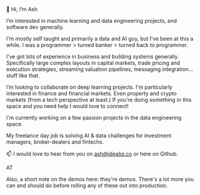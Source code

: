 👋 Hi, I’m Ash

I’m interested in machine learning and data engineering projects, and software dev generally. 

I'm mostly self taught and primarily a data and AI guy, but I've been at this a while. I was a programmer > turned banker > turned back to programmer. 

I've got lots of experience in business and building systems generally. Specifically large complex layouts in capital markets, trade pricing and execution strategies, streaming valuation pipelines, messaging integration... stuff like that.
 
I’m looking to collaborate on deep learning projects. I'm particularly interested in finance and financial markets. Even property and crypto markets (from a tech perspective at least.) If you're doing something in this space and you need help I would love to connect! 

I'm currently working on a few passion projects in the data engineering space. 

My freelance day job is solving AI & data challenges for investment managers, broker-dealers and fintechs.
 
📫 I would love to hear from you on ash@idealiq.co or here on Github.

AT

Also, a short note on the demos here: they're demos. There's a lot more you can and should do before rolling any of these out into production.

<!---
ashatidealiq/ashatidealiq is a ✨ special ✨ repository because its `README.md` (this file) appears on your GitHub profile.
You can click the Preview link to take a look at your changes.
--->
